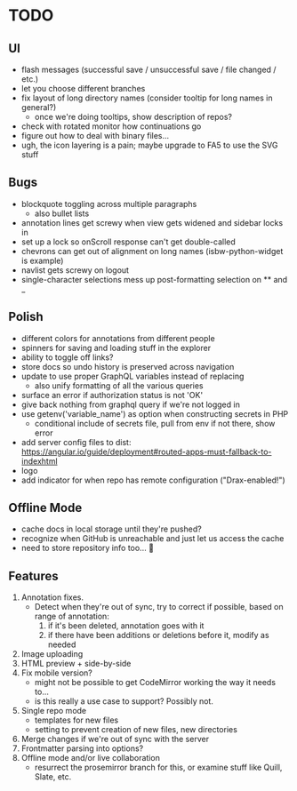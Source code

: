 # TODO

## UI
* flash messages (successful save / unsuccessful save / file changed / etc.)
* let you choose different branches
* fix layout of long directory names (consider tooltip for long names in general?)
  * once we're doing tooltips, show description of repos?
* check with rotated monitor how continuations go
* figure out how to deal with binary files...
* ugh, the icon layering is a pain; maybe upgrade to FA5 to use the SVG stuff

## Bugs
* blockquote toggling across multiple paragraphs
    * also bullet lists
* annotation lines get screwy when view gets widened and sidebar locks in
* set up a lock so onScroll response can't get double-called
* chevrons can get out of alignment on long names (isbw-python-widget is example)
* navlist gets screwy on logout
* single-character selections mess up post-formatting selection on ** and _

## Polish
* different colors for annotations from different people
* spinners for saving and loading stuff in the explorer
* ability to toggle off links?
* store docs so undo history is preserved across navigation
* update to use proper GraphQL variables instead of replacing
    - also unify formatting of all the various queries
* surface an error if authorization status is not 'OK'
* give back nothing from graphql query if we're not logged in
* use getenv('variable_name') as option when constructing secrets in PHP
    - conditional include of secrets file, pull from env if not there, show error
* add server config files to dist: https://angular.io/guide/deployment#routed-apps-must-fallback-to-indexhtml
* logo
* add indicator for when repo has remote configuration ("Drax-enabled!")

## Offline Mode
* cache docs in local storage until they're pushed? 
* recognize when GitHub is unreachable and just let us access the cache
* need to store repository info too... 😬

## Features
1. Annotation fixes.
    - Detect when they're out of sync, try to correct if possible, based on range of annotation: 
      1. if it's been deleted, annotation goes with it
      2. if there have been additions or deletions before it, modify as needed
2. Image uploading
3. HTML preview + side-by-side
4. Fix mobile version? 
    - might not be possible to get CodeMirror working the way it needs to...
    - is this really a use case to support? Possibly not.
5. Single repo mode
    - templates for new files
    - setting to prevent creation of new files, new directories
6. Merge changes if we're out of sync with the server
7. Frontmatter parsing into options? 
8. Offline mode and/or live collaboration
    - resurrect the prosemirror branch for this, or examine stuff like Quill, Slate, etc.
